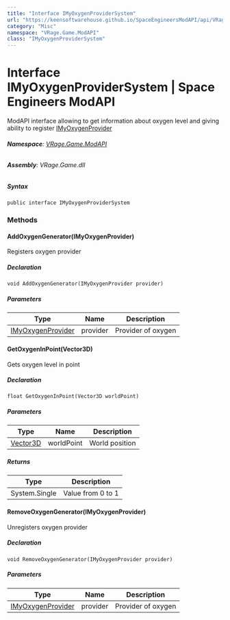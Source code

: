 ```yaml
---
title: "Interface IMyOxygenProviderSystem"
url: "https://keensoftwarehouse.github.io/SpaceEngineersModAPI/api/VRage.Game.ModAPI.IMyOxygenProviderSystem.html"
category: "Misc"
namespace: "VRage.Game.ModAPI"
class: "IMyOxygenProviderSystem"
---
```


# Interface IMyOxygenProviderSystem | Space Engineers ModAPI

ModAPI interface allowing to get information about oxygen level and giving ability to register [IMyOxygenProvider](https://keensoftwarehouse.github.io/SpaceEngineersModAPI/api/VRage.Game.ModAPI.IMyOxygenProvider.html)

###### **Namespace**: [VRage.Game.ModAPI](https://keensoftwarehouse.github.io/SpaceEngineersModAPI/api/VRage.Game.ModAPI.html)

###### **Assembly**: VRage.Game.dll

##### Syntax

```
public interface IMyOxygenProviderSystem
```

### Methods

#### AddOxygenGenerator(IMyOxygenProvider)

Registers oxygen provider

##### Declaration

```
void AddOxygenGenerator(IMyOxygenProvider provider)
```

##### Parameters

| Type | Name | Description |
| --- | --- | --- |
| [IMyOxygenProvider](https://keensoftwarehouse.github.io/SpaceEngineersModAPI/api/VRage.Game.ModAPI.IMyOxygenProvider.html) | provider | Provider of oxygen |

#### GetOxygenInPoint(Vector3D)

Gets oxygen level in point

##### Declaration

```
float GetOxygenInPoint(Vector3D worldPoint)
```

##### Parameters

| Type | Name | Description |
| --- | --- | --- |
| [Vector3D](https://keensoftwarehouse.github.io/SpaceEngineersModAPI/api/VRageMath.Vector3D.html) | worldPoint | World position |

##### Returns

| Type | Description |
| --- | --- |
| System.Single | Value from 0 to 1 |

#### RemoveOxygenGenerator(IMyOxygenProvider)

Unregisters oxygen provider

##### Declaration

```
void RemoveOxygenGenerator(IMyOxygenProvider provider)
```

##### Parameters

| Type | Name | Description |
| --- | --- | --- |
| [IMyOxygenProvider](https://keensoftwarehouse.github.io/SpaceEngineersModAPI/api/VRage.Game.ModAPI.IMyOxygenProvider.html) | provider | Provider of oxygen |